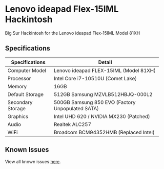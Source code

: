 # Lenovo ideapad Flex-15IML Hackintosh

Big Sur Hackintosh for the Lenovo ideapad Flex-15IML Model 81XH


## Specifications

| Specifications    | Detail                                           |
|-------------------|--------------------------------------------------|
| Computer Model    | Lenovo ideapad FLEX-15IML (Model 81XH)           |
| Processor         | Intel Core i7-10510U (Comet Lake)                |
| Memory            | 16GB                                             |
| Default Storage   | 512GB Samsung MZVLB512HBJQ-000L2                 |
| Secondary Storage | 500GB Samsung 850 EVO (Factory Unpopulated SATA) |
| Graphics          | Intel UHD 620 / NVIDIA MX230 (Patched)           |
| Audio             | Realtek ALC257                                   |
| WiFi              | Broadcom BCM94352HMB (Replaced Intel)            |


## Known Issues

View all known issues [here](https://github.com/Chris2fourlaw/Lenovo-ideapad-Flex-15IML-Hackintosh/labels).
